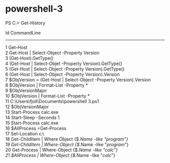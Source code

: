 # powershell-3

PS C:\> Get-History

  Id CommandLine                                                                     
  -- -----------                                                                     
   1 Get-Host                                                                        
   2 Get-Host | Select-Object -Property Version                                      
   3 (Get-Host).GetType()                                                            
   4 (Get-Host | Select-Objet -Property Version).GetType()                           
   5 (Get-Host | Select-Object -Property Version).GetType()                          
   6 (Get-Host | Select-Object -Property Version).Version                            
   7 $ObjVersion = (Get-Host | Select-Object -Property Version).Version              
   8 $ObjVersion | Format-List -Property *                                           
   9 $ObjVersionMajor                                                                
  10 $ObjVersion | Format-List -Property *                                           
  11 C:\Users\fjoll\Documents\powershell 3.ps1                                       
  12 $ObjVersionMajor                                                                
  13 Start-Process calc.exe                                                          
  14 Start-Sleep -Seconds 1                                                          
  15 Start-Process calc.exe                                                          
  16 $AllProcess =Get-Process                                                        
  17 Set-Location c:\                                                                
  18 Get-ChildItem | Where Object {$_.Name -like "*program*"}                        
  19 Get-ChildItem | Where-Object {$_.Name -like "*program*"}                        
  20 Get-Process | Where-Object {$_.Name -like "*calc*"}                             
  21 $AllProcess | Where-Object {$_.Name -like "*calc*"}                             
